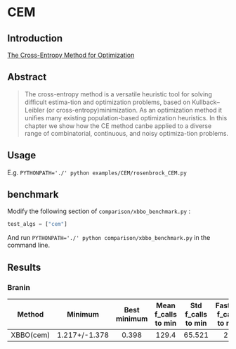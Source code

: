 # CEM


## Introduction

[The Cross-Entropy Method for Optimization](https://www.sciencedirect.com/science/article/abs/pii/B9780444538598000035)

## Abstract

> The cross-entropy method is a versatile heuristic tool for solving diﬃcult estima-tion and optimization problems, based on Kullback–Leibler (or cross-entropy)minimization. As an optimization method it uniﬁes many existing population-based optimization heuristics. In this chapter we show how the CE method canbe applied to a diverse range of combinatorial, continuous, and noisy optimiza-tion problems.

## Usage

E.g. `PYTHONPATH='./' python examples/CEM/rosenbrock_CEM.py`


## benchmark

Modify the following section of `comparison/xbbo_benchmark.py` :

```python
test_algs = ["cem"]
```
And run `PYTHONPATH='./' python comparison/xbbo_benchmark.py` in the command line.

## Results


### Branin

|   Method  |    Minimum    | Best minimum | Mean f_calls to min | Std f_calls to min | Fastest f_calls to min |
| :--------: | :-----------: | :----------: | :-----------------: | :----------------: | :--------------------: |
| XBBO(cem) | 1.217+/-1.378 |    0.398     |        129.4        |       65.521       |           21           |
